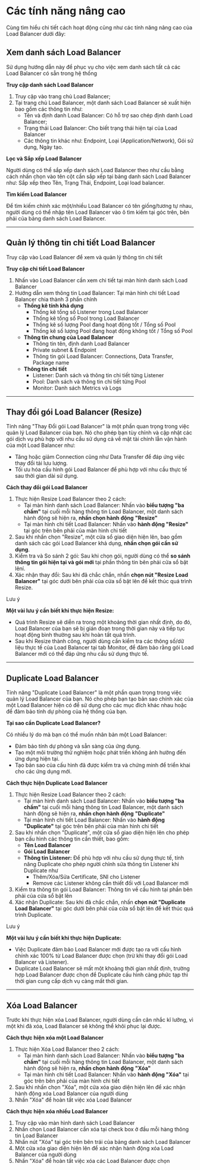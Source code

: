 # Các tính năng nâng cao

Cùng tìm hiểu chi tiết cách hoạt động cũng như các tính năng nâng cao của Load Balancer dưới đây:

## **Xem danh sách Load Balancer** 

Sử dụng hướng dẫn này để phục vụ cho việc xem danh sách tất cả các Load Balancer có sẵn trong hệ thống

**Truy cập danh sách Load Balancer**

1. Truy cập vào trang chủ Load Balancer;
2. Tại trang chủ Load Balancer, một danh sách Load Balancer sẽ xuất hiện bao gồm các thông tin như:
   * Tên và định danh Load Balancer: Có hỗ trợ sao chép định danh Load Balancer;
   * Trạng thái Load Balancer: Cho biết trạng thái hiện tại của Load Balancer
   * Các thông tin khác như: Endpoint, Loại (Application/Network), Gói sử dụng, Ngày tạo.

**Lọc và Sắp xếp Load Balancer**

Người dùng có thể sắp xếp danh sách Load Balancer theo như cầu bằng cách nhấn chọn vào tên cột cần sắp xếp tại bảng danh sách Load Balancer như: Sắp xếp theo Tên, Trạng Thái, Endpoint, Loại load balancer. 

**Tìm kiếm Load Balancer**

Để tìm kiếm chính xác một/nhiều Load Balancer có tên giống/tương tự nhau, người dùng có thể nhập tên Load Balancer vào ô tìm kiếm tại góc trên, bên phải của bảng danh sách Load Balancer.

***

## **Quản lý thông tin chi tiết Load Balancer** 

Truy cập vào Load Balancer để xem và quản lý thông tin chi tiết

**Truy cập chi tiết Load Balancer**

1. Nhấn vào Load Balancer cần xem chi tiết tại màn hình danh sách Load Balancer
2. Hướng dẫn xem thông tin Load Balancer: Tại màn hình chi tiết Load Balancer chia thành 3 phần chính
   * **Thống kê tính khả dụng**
     * Thống kê tổng số Listener trong Load Balancer
     * Thống kê tổng số Pool trong Load Balancer
     * Thống kê số lượng Pool đang hoạt động tốt / Tổng số Pool
     * Thống kê số lượng Pool đang hoạt động không tốt / Tổng số Pool
   * **Thông tin chung của Load Balancer**
     * Thông tin tên, định danh Load Balancer 
     * Private subnet & Endpoint
     * Thông tin gói Load Balancer: Connections, Data Transfer, Package name
   * **Thông tin chi tiết**
     * Listener: Danh sách và thông tin chi tiết từng Listener 
     * Pool: Danh sách và thông tin chi tiết từng Pool
     * Monitor: Danh sách Metrics và Logs

***

## **Thay đổi gói Load Balancer (Resize)** 

Tính năng "Thay Đổi gói Load Balancer" là một phần quan trọng trong việc quản lý Load Balancer của bạn. Nó cho phép bạn tùy chỉnh và cập nhật các gói dịch vụ phù hợp với nhu cầu sử dụng cả về mặt tài chính lẫn vận hành của một Load Balancer như:

* Tăng hoặc giảm Connection cũng như Data Transfer để đáp ứng việc thay đổi tải lưu lượng.
* Tối ưu hóa cấu hình gói Load Balancer để phù hợp với nhu cầu thực tế sau thời gian dài sử dụng.

**Cách thay đổi gói Load Balancer**

1. Thực hiện Resize Load Balancer theo 2 cách:
   * Tại màn hình danh sách Load Balancer: Nhấn vào **biểu tượng "ba chấm"** tại cuối mỗi hàng thông tin Load Balancer, một danh sách hành động sẽ hiện ra, **nhấn chọn hành động** **"Resize"**
   * Tại màn hình chi tiết Load Balancer: Nhấn vào **hành động "Resize"** tại góc trên bên phải của màn hình chi tiết
2. Sau khi nhấn chọn "Resize", một cửa sổ giao diện hiện lên, bao gồm danh sách các gói Load Balancer khả dụng, **nhấn chọn gói cần sử dụng**.
3. Kiểm tra và So sánh 2 gói: Sau khi chọn gói, người dùng có thể **so sánh thông tin gói hiện tại và gói mới** tại phần thông tin bên phải cửa sổ bật lêní.
4. Xác nhận thay đổi: Sau khi đã chắc chắn, nhấn **chọn nút "Resize Load Balancer"** tại góc dưới bên phải của cửa sổ bật lên để kết thúc quá trình Resize.

Lưu ý

**Một vài lưu ý cần biết khi thực hiện Resize:**

* Quá trình Resize sẽ diễn ra trong một khoảng thời gian nhất định, do đó, Load Balancer của bạn sẽ bị gián đoạn trong thời gian này và tiếp tục hoạt động bình thường sau khi hoàn tất quá trình.
* Sau khi Resize thành công, người dùng cần kiểm tra các thông số/dữ liệu thực tế của Load Balancer tại tab Monitor, để đảm bảo rằng gói Load Balancer mới có thể đáp ứng nhu cầu sử dụng thực tế.

***

## **Duplicate Load Balancer** 

Tính năng "Duplicate Load Balancer" là một phần quan trọng trong việc quản lý Load Balancer của bạn. Nó cho phép bạn tạo bản sao chính xác của một Load Balancer hiện có để sử dụng cho các mục đích khác nhau hoặc để đảm bảo tính dự phòng của hệ thống của bạn.

**Tại sao cần Duplicate Load Balancer?**

Có nhiều lý do mà bạn có thể muốn nhân bản một Load Balancer:

* Đảm bảo tính dự phòng và sẵn sàng của ứng dụng.
* Tạo một môi trường thử nghiệm hoặc phát triển không ảnh hưởng đến ứng dụng hiện tại.
* Tạo bản sao của cấu hình đã được kiểm tra và chứng minh để triển khai cho các ứng dụng mới.

**Cách thực hiện Duplicate Load Balancer**

1. Thực hiện Resize Load Balancer theo 2 cách:
   * Tại màn hình danh sách Load Balancer: Nhấn vào **biểu tượng "ba chấm"** tại cuối mỗi hàng thông tin Load Balancer, một danh sách hành động sẽ hiện ra, **nhấn chọn hành động** **"Duplicate"**
   * Tại màn hình chi tiết Load Balancer: Nhấn vào **hành động "Duplicate"** tại góc trên bên phải của màn hình chi tiết
2. Sau khi nhấn chọn "Duplicate", một cửa sổ giao diện hiện lên cho phép bạn cấu hình các thông tin cần thiết, bao gồm:
   * **Tên Load Balancer**
   * **Gói Load Balancer**
   * **Thông tin Listener:** Để phù hợp với nhu cầu sử dụng thực tế, tính năng Duplicate cho phép người chỉnh sửa thông tin Listener khi Duplicate như
     * Thêm/Xóa/Sửa Certificate, SNI cho Listener
     * Remove các Listener không cần thiết đối với Load Balancer mới
3. Kiểm tra thông tin gói Load Balancer: Thông tin về cấu hình tại phần bên phải của cửa sổ bật lên
4. Xác nhận Duplicate: Sau khi đã chắc chắn, nhấn **chọn nút "Duplicate Load Balancer"** tại góc dưới bên phải của cửa sổ bật lên để kết thúc quá trình Duplicate.

Lưu ý

**Một vài lưu ý cần biết khi thực hiện Duplicate:**

* Việc Duplicate đảm bảo Load Balancer mới được tạo ra với cấu hình chính xác 100% từ Load Balancer được chọn (trừ khi thay đổi gói Load Balancer và Listener).
* Duplicate Load Balancer sẽ mất một khoảng thời gian nhất định, trường hợp Load Balancer được chọn để Duplicate cấu hình càng phức tạp thì thời gian cung cấp dịch vụ càng mất thời gian.

***

## **Xóa Load Balancer** 

Trước khi thực hiện xóa Load Balancer, người dùng cần cân nhắc kĩ lưỡng, vì một khi đã xóa, Load Balancer sẽ không thể khôi phục lại được.

**Cách thực hiện xóa một Load Balancer**

1. Thực hiện Xóa Load Balancer theo 2 cách:
   * Tại màn hình danh sách Load Balancer: Nhấn vào **biểu tượng "ba chấm"** tại cuối mỗi hàng thông tin Load Balancer, một danh sách hành động sẽ hiện ra, **nhấn chọn hành động** **"Xóa"**
   * Tại màn hình chi tiết Load Balancer: Nhấn vào **hành động "Xóa"** tại góc trên bên phải của màn hình chi tiết
2. Sau khi nhấn chọn "Xóa", một cửa xóa giao diện hiện lên để xác nhận hành động xóa Load Balancer của người dùng
3. Nhấn "Xóa" để hoàn tất việc xóa Load Balancer

**Cách thực hiện xóa nhiều Load Balancer**

1. Truy cập vào màn hình danh sách Load Balancer
2. Nhấn chọn Load Balancer cần xóa tại check box ở đầu mỗi hàng thông tin Load Balancer
3. Nhấn nút "Xóa" tại góc trên bên trái của bảng danh sách Load Balancer
4. Một cửa xóa giao diện hiện lên để xác nhận hành động xóa Load Balancer của người dùng
5. Nhấn "Xóa" để hoàn tất việc xóa các Load Balancer được chọn
